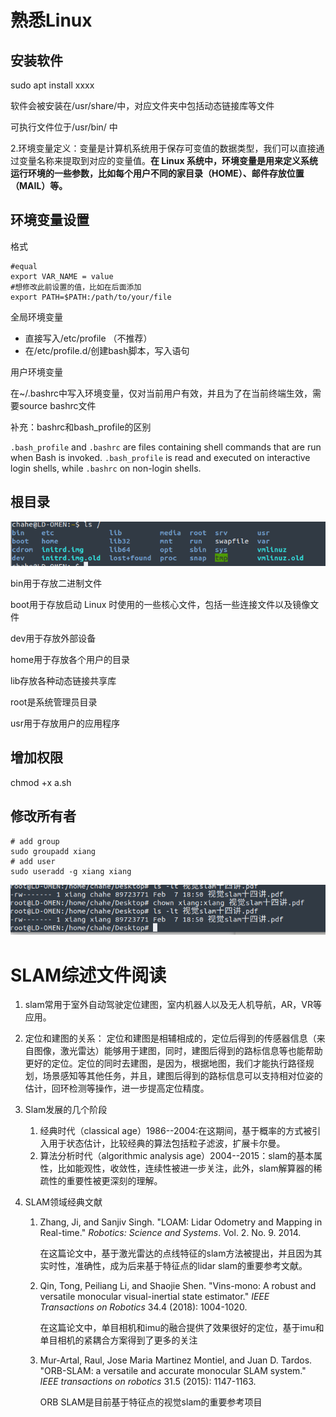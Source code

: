 # 熟悉Linux

## 安装软件

sudo apt install xxxx

软件会被安装在/usr/share/中，对应文件夹中包括动态链接库等文件

可执行文件位于/usr/bin/ 中

2.环境变量定义：变量是计算机系统用于保存可变值的数据类型，我们可以直接通过变量名称来提取到对应的变量值。**在 Linux 系统中，环境变量是用来定义系统运行环境的一些参数，比如每个用户不同的家目录（HOME）、邮件存放位置（MAIL）等。**

## 环境变量设置

格式

```
#equal
export VAR_NAME = value
#想修改此前设置的值，比如在后面添加
export PATH=$PATH:/path/to/your/file
```



全局环境变量

- 直接写入/etc/profile （不推荐）
- 在/etc/profile.d/创建bash脚本，写入语句

用户环境变量

​			在~/.bashrc中写入环境变量，仅对当前用户有效，并且为了在当前终端生效，需要source bashrc文件

补充：bashrc和bash_profile的区别

`.bash_profile` and `.bashrc` are files containing shell commands that are run when Bash is invoked. `.bash_profile` is read and executed on interactive login shells, while `.bashrc` on non-login shells.

## 根目录

![](doc/img/home.png)

bin用于存放二进制文件

boot用于存放启动 Linux 时使用的一些核心文件，包括一些连接文件以及镜像文件

dev用于存放外部设备

home用于存放各个用户的目录

lib存放各种动态链接共享库

root是系统管理员目录

usr用于存放用户的应用程序

## 增加权限

chmod +x a.sh

## 修改所有者

```
# add group 
sudo groupadd xiang
# add user
sudo useradd -g xiang xiang
```

![](doc/img/termin_xiang.png)

# SLAM综述文件阅读

1. slam常用于室外自动驾驶定位建图，室内机器人以及无人机导航，AR，VR等应用。

2. 定位和建图的关系： 定位和建图是相辅相成的，定位后得到的传感器信息（来自图像，激光雷达）能够用于建图，同时，建图后得到的路标信息等也能帮助更好的定位。定位的同时去建图，是因为，根据地图，我们才能执行路径规划，场景感知等其他任务，并且，建图后得到的路标信息可以支持相对位姿的估计，回环检测等操作，进一步提高定位精度。

3. Slam发展的几个阶段

   1. 经典时代（classical age）1986--2004:在这期间，基于概率的方式被引入用于状态估计，比较经典的算法包括粒子滤波，扩展卡尔曼。
   2. 算法分析时代（algorithmic analysis age）2004--2015：slam的基本属性，比如能观性，收敛性，连续性被进一步关注，此外，slam解算器的稀疏性的重要性被更深刻的理解。

4. SLAM领域经典文献

   1. Zhang, Ji, and Sanjiv Singh. "LOAM: Lidar Odometry and Mapping in Real-time." *Robotics: Science and Systems*. Vol. 2. No. 9. 2014.

      在这篇论文中，基于激光雷达的点线特征的slam方法被提出，并且因为其实时性，准确性，成为后来基于特征点的lidar slam的重要参考文献。

   2. Qin, Tong, Peiliang Li, and Shaojie Shen. "Vins-mono: A robust and versatile monocular visual-inertial state estimator." *IEEE Transactions on Robotics* 34.4 (2018): 1004-1020.

      在这篇论文中，单目相机和imu的融合提供了效果很好的定位，基于imu和单目相机的紧耦合方案得到了更多的关注

   3. Mur-Artal, Raul, Jose Maria Martinez Montiel, and Juan D. Tardos. "ORB-SLAM: a versatile and accurate monocular SLAM system." *IEEE transactions on robotics* 31.5 (2015): 1147-1163.

      ORB SLAM是目前基于特征点的视觉slam的重要参考项目
